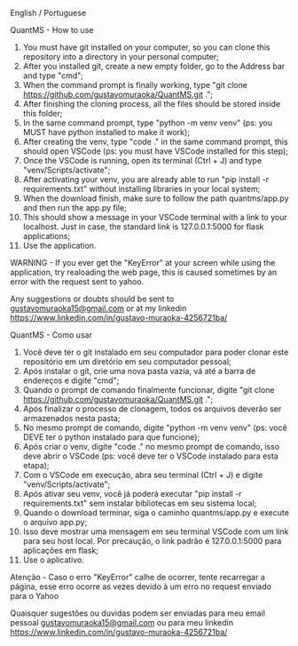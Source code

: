 English / Portuguese

QuantMS - How to use

1. You must have git installed on your computer, so you can clone this repository into a directory in your personal computer;
2. After you installed git, create a new empty folder, go to the Address bar and type "cmd";
3. When the command prompt is finally working, type "git clone https://github.com/gustavomuraoka/QuantMS.git .";
4. After finishing the cloning process, all the files should be stored inside this folder;
5. In the same command prompt, type "python -m venv venv" (ps: you MUST have python installed to make it work);
6. After creating the venv, type "code ." in the same command prompt, this should open VSCode (ps: you must have VSCode installed for this step);
7. Once the VSCode is running, open its terminal (Ctrl + J) and type "venv/Scripts/activate";
8. After activating your venv, you are already able to run "pip install -r requirements.txt" without installing libraries in your local system;
9. When the download finish, make sure to follow the path quantms/app.py and then run the app.py file;
10. This should show a message in your VSCode terminal with a link to your localhost. Just in case, the standard link is 127.0.0.1:5000 for flask applications;
11. Use the application.

WARNING - If you ever get the "KeyError" at your screen while using the application, try realoading the web page, this is caused sometimes by an error with the request sent to yahoo.

Any suggestions or doubts should be sent to gustavomuraoka15@gmail.com or at my linkedin https://www.linkedin.com/in/gustavo-muraoka-4256721ba/

QuantMS - Como usar

1. Você deve ter o git instalado em seu computador para poder clonar este repositório em um diretório em seu computador pessoal;
2. Após instalar o git, crie uma nova pasta vazia, vá até a barra de endereços e digite "cmd";
3. Quando o prompt de comando finalmente funcionar, digite "git clone https://github.com/gustavomuraoka/QuantMS.git .";
4. Após finalizar o processo de clonagem, todos os arquivos deverão ser armazenados nesta pasta;
5. No mesmo prompt de comando, digite "python -m venv venv" (ps: você DEVE ter o python instalado para que funcione);
6. Após criar o venv, digite "code ." no mesmo prompt de comando, isso deve abrir o VSCode (ps: você deve ter o VSCode instalado para esta etapa);
7. Com o VSCode em execução, abra seu terminal (Ctrl + J) e digite "venv/Scripts/activate";
8. Após ativar seu venv, você já poderá executar "pip install -r requirements.txt" sem instalar bibliotecas em seu sistema local;
9. Quando o download terminar, siga o caminho quantms/app.py e execute o arquivo app.py;
10. Isso deve mostrar uma mensagem em seu terminal VSCode com um link para seu host local. Por precaução, o link padrão é 127.0.0.1:5000 para aplicações em flask;
11. Use o aplicativo.

Atenção - Caso o erro "KeyError" calhe de ocorrer, tente recarregar a página, esse erro ocorre as vezes devido à um erro no request enviado para o Yahoo

Quaisquer sugestões ou duvidas podem ser enviadas para meu email pessoal gustavomuraoka15@gmail.com ou para meu linkedin https://www.linkedin.com/in/gustavo-muraoka-4256721ba/
